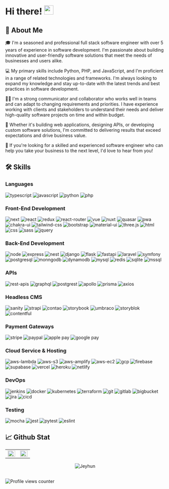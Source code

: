 # Hi there! <img src="https://media.giphy.com/media/hvRJCLFzcasrR4ia7z/giphy.gif" width="29px" height="29px">

## 🚀 About Me

🎓 I'm a seasoned and professional full stack software engineer with over 5 years of experience in software development. I'm passionate about building innovative and user-friendly software solutions that meet the needs of businesses and users alike.

💻 My primary skills include Python, PHP, and JavaScript, and I'm proficient in a range of related technologies and frameworks. I'm always looking to expand my knowledge and stay up-to-date with the latest trends and best practices in software development.

👨‍💼 I'm a strong communicator and collaborator who works well in teams and can adapt to changing requirements and priorities. I have experience working with clients and stakeholders to understand their needs and deliver high-quality software projects on time and within budget.

🎯 Whether it's building web applications, designing APIs, or developing custom software solutions, I'm committed to delivering results that exceed expectations and drive business value.

🌟 If you're looking for a skilled and experienced software engineer who can help you take your business to the next level, I'd love to hear from you!

## 🛠️ Skills

### Languages

![typescript](https://img.shields.io/badge/TypeScript-3178C6?logo=typescript&logoColor=white)
![javascript](https://img.shields.io/badge/JavaScript-323330?logo=javascript&logoColor=F7DF1E)
![python](https://img.shields.io/badge/Python-3776AB?logo=python&logoColor=white)
![php](https://img.shields.io/badge/PHP-777BB4?logo=php&logoColor=white)

### Front-End Development

![next](https://img.shields.io/badge/Next-000000?logo=nextdotjs&logoColor=FFFFFF)
![react](https://img.shields.io/badge/React-20232A?logo=react&logoColor=61DAFB)
![redux](https://img.shields.io/badge/Redux-593D88?logo=redux&logoColor=white)
![react-router](https://img.shields.io/badge/React_Router-CA4245?logo=react-router&logoColor=white)
![vue](https://img.shields.io/badge/Vue.js-4FC08D?logo=vuedotjs&logoColor=white)
![nuxt](https://img.shields.io/badge/Nuxt.js-00DC82?logo=nuxtdotjs&logoColor=white)
![quasar](https://img.shields.io/badge/Quasar-1976D2?logo=quasar&logoColor=white)
![pwa](https://img.shields.io/badge/Progressive_Web_App-4285F4?logo=googlechrome&logoColor=white)
![chakra-ui](https://img.shields.io/badge/Chakra_UI-319795?logo=chakra-ui&logoColor=white)
![tailwind-css](https://img.shields.io/badge/tailwind_css-06B6D4?logo=tailwind-css&logoColor=white)
![bootstrap](https://img.shields.io/badge/Bootstrap-563D7C?logo=bootstrap&logoColor=white)
![material-ui](https://img.shields.io/badge/Material_UI-0081CB?logo=mui&logoColor=white)
![three.js](https://img.shields.io/badge/Three.js-000000?logo=three.js&logoColor=white)
![html](https://img.shields.io/badge/HTML5-E34F26?logo=html5&logoColor=white)
![css](https://img.shields.io/badge/CSS3-1572B6?logo=css3&logoColor=white)
![sass](https://img.shields.io/badge/SASS-CC6699?logo=sass&logoColor=white)
![jquery](https://img.shields.io/badge/jQuery-0769AD?logo=jquery&logoColor=white)

### Back-End Development

![node](https://img.shields.io/badge/Node-339933?logo=nodedotjs&logoColor=FFFFFF)
![express](https://img.shields.io/badge/Express-000000?logo=express&logoColor=61DAFB)
![nest](https://img.shields.io/badge/Nest-E0234E?logo=nestjs&logoColor=white)
![django](https://img.shields.io/badge/Django-092E20?logo=django&logoColor=61DAFB)
![flask](https://img.shields.io/badge/Flask-000000?logo=flask&logoColor=white)
![fastapi](https://img.shields.io/badge/FastAPI-009688?logo=fastapi&logoColor=white)
![laravel](https://img.shields.io/badge/Laravel-FF2D20?logo=laravel&logoColor=white)
![symfony](https://img.shields.io/badge/Symfony-000000?logo=symfony&logoColor=white)
![postgresql](https://img.shields.io/badge/PostgreSQL-009688?logo=postgresql&logoColor=white)
![monngodb](https://img.shields.io/badge/MongoDB-73DC8C?logo=mongodb&logoColor=white)
![dynamodb](https://img.shields.io/badge/Amazon_DynamoDB-4053D6?logo=amazondynamodb&logoColor=white)
![mysql](https://img.shields.io/badge/MySQL-4479A1?logo=mysql&logoColor=white)
![redis](https://img.shields.io/badge/Redis-DC382D?logo=redis&logoColor=white)
![sqlite](https://img.shields.io/badge/SQLite-003B57?logo=sqlite&logoColor=white)
![mssql](https://img.shields.io/badge/MSSQL-CC2927?logo=microsoftsqlserver&logoColor=white)

### APIs

![rest-apis](https://img.shields.io/badge/REST_APIS-73DC8C?logo=restapis&logoColor=white)
![graphql](https://img.shields.io/badge/GraphQL-E434AA?logo=graphql&logoColor=white)
![postgrest](https://img.shields.io/badge/PostgREST-4169E1?logo=postgrest&logoColor=white)
![apollo](https://img.shields.io/badge/Apollo_GraphQL-311C87?logo=apollographql&logoColor=white)
![prisma](https://img.shields.io/badge/Prisma-2D3748?logo=prisma&logoColor=white)
![axios](https://img.shields.io/badge/Axios-5A29E4?logo=axios&logoColor=white)

### Headless CMS

![sanity](https://img.shields.io/badge/Sanity-F03E2F?logo=sanity&logoColor=white)
![strapi](https://img.shields.io/badge/Strapi-2F2E8B?logo=strapi&logoColor=white)
![contao](https://img.shields.io/badge/Contao-F47C00?logo=contao&logoColor=white)
![storybook](https://img.shields.io/badge/storybook-FF4785?logo=storybook&logoColor=white)
![umbraco](https://img.shields.io/badge/Umbraco-3544B1?logo=umbraco&logoColor=white)
![storyblok](https://img.shields.io/badge/Storyblok-09B3AF?logo=storyblok&logoColor=white)
![contentful](https://img.shields.io/badge/Contentful-2478CC?logo=contentful&logoColor=white)

### Payment Gateways

![stripe](https://img.shields.io/badge/Stripe-008CDD?logo=stripe&logoColor=white)
![paypal](https://img.shields.io/badge/Paypal-00457C?logo=paypal&logoColor=white)
![apple pay](https://img.shields.io/badge/Apple_Pay-000000?logo=applepay&logoColor=white)
![google pay](https://img.shields.io/badge/Google_Pay-4285F4?logo=googlepay&logoColor=white)

### Cloud Service & Hosting

![aws-lambda](https://img.shields.io/badge/AWS_Lambda-FF9900?logo=awslambda&logoColor=white)
![aws-s3](https://img.shields.io/badge/AWS_S3-569A31?logo=amazons3&logoColor=white)
![aws-amplify](https://img.shields.io/badge/AWS_Amplify-FF9900?logo=awsamplify&logoColor=white)
![aws-ec2](https://img.shields.io/badge/AWS_EC2-FF9900?logo=amazonec2&logoColor=white)
![gcp](https://img.shields.io/badge/GCP-4285F4?logo=googlecloud&logoColor=white)
![firebase](https://img.shields.io/badge/Firebase-ffaa00?logo=Firebase&logoColor=white)
![supabase](https://img.shields.io/badge/Supabase-3FCF8E?logo=Supabase&logoColor=white)
![vercel](https://img.shields.io/badge/Vercel-000000?logo=Vercel&logoColor=white)
![heroku](https://img.shields.io/badge/Heroku-430098?logo=heroku&logoColor=white)
![netlify](https://img.shields.io/badge/Netlify-00C7B7?logo=netlify&logoColor=white)

### DevOps

![jenkins](https://img.shields.io/badge/Jenkins-D24939?logo=jenkins&logoColor=white)
![docker](https://img.shields.io/badge/Docker-2496ED?logo=docker&logoColor=white)
![kubernetes](https://img.shields.io/badge/Kubernetes-326CE5?logo=kubernetes&logoColor=white)
![terraform](https://img.shields.io/badge/Terraform-7B42BC?logo=terraform&logoColor=white)
![git](https://img.shields.io/badge/GitHub-181717?logo=github&logoColor=white)
![gitlab](https://img.shields.io/badge/GitLab-FC6D26?logo=gitlab&logoColor=white)
![bigbucket](https://img.shields.io/badge/Bitbucket-0052CC?logo=bitbucket&logoColor=white)
![jira](https://img.shields.io/badge/Jira-0052CC?logo=jira&logoColor=white)
![cicd](https://img.shields.io/badge/GitHub_Actions-2088FF?logo=githubactions&logoColor=white)

### Testing

![mocha](https://img.shields.io/badge/Mocha-8D6748?logo=mocha&logoColor=white)
![jest](https://img.shields.io/badge/Jest-C21325?logo=jest&logoColor=white)
![pytest](https://img.shields.io/badge/Pytest-0A9EDC?logo=pytest&logoColor=white)
![eslint](https://img.shields.io/badge/ESLint-4B32C3?logo=eslint&logoColor=white)

## 📈 Github Stat

<table align="center" style="border: none; width: 100%; overflow: hidden">
  <tr>
    <td valign="top" width="50%">
      <img src="https://github-readme-stats-jeyhun1227.vercel.app/api?username=jeyhun1227&show_icons=true&hide_border=true&include_all_commits=true" align="left" style="width: 100%" />
    </td>
    <td valign="top" width="50%">
      <img src="https://github-readme-stats-jeyhun1227.vercel.app/api/top-langs/?username=jeyhun1227&hide_border=true&layout=compact" align="left" style="width: 100%" />
    </td>
  </tr>
</table>

<div align="center">
<img align="center" src="https://github-readme-streak-stats.herokuapp.com/?user=jeyhun1227&hide_border=true" alt="Jeyhun" />
</div>

<br/>  

![Profile views counter](https://komarev.com/ghpvc/?username=jeyhun1227&&style=flat-square)    

